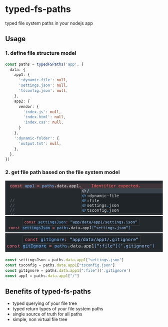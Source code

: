 # typed-fs-paths

typed file system paths in your nodejs app

## Usage

### 1. define file structure model

```ts
const paths = typedFSPaths('app', {
  data: {
    app1: {
      ':dynamic-file': null,
      'settings.json': null,
      'tsconfig.json': null,
    },
    app2: {
      vendor: {
        'index.js': null,
        'index.html': null,
        'index.css': null,
      }
    },
    ':dynamic-folder': {
      'output.txt': null,
    },
  },
})
```

### 2. get file path based on the file system model

![type inferring 1](./imgs/1.png)
![type inferring 1](./imgs/2.png)
![type inferring 1](./imgs/3.png)

```ts
const settingsJson = paths.data.app1["settings.json"]
const tsconfig = paths.data.app1["tsconfig.json"]
const gitIgnore = paths.data.app1[":file"]('.gitignore')
const app1 = paths.data.app1["/"]
```


## Benefits of typed-fs-paths
- typed querying of your file tree
- typed return types of your file system paths
- single source of truth for all paths 
- simple, non virtual file tree
